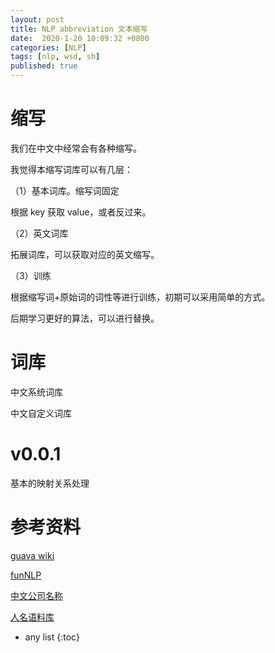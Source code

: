 ```yaml
---
layout: post
title: NLP abbreviation 文本缩写
date:  2020-1-20 10:09:32 +0800
categories: [NLP]
tags: [nlp, wsd, sh]
published: true
---
```


# 缩写

我们在中文中经常会有各种缩写。

我觉得本缩写词库可以有几层：

（1）基本词库。缩写词固定

根据 key 获取 value，或者反过来。

（2）英文词库

拓展词库，可以获取对应的英文缩写。

（3）训练

根据缩写词+原始词的词性等进行训练，初期可以采用简单的方式。

后期学习更好的算法，可以进行替换。

# 词库

中文系统词库

中文自定义词库


# v0.0.1

基本的映射关系处理


# 参考资料

[guava wiki](https://github.com/google/guava/wiki)

[funNLP](https://github.com/fighting41love/funNLP)

[中文公司名称](https://github.com/wainshine/Company-Names-Corpus)

[人名语料库](https://github.com/wainshine/Chinese-Names-Corpus)

* any list
{:toc}